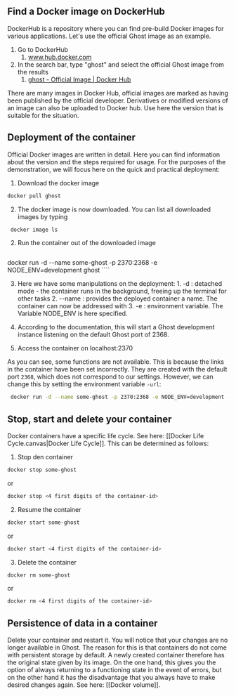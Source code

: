 ## Find a Docker image on DockerHub

DockerHub is a repository where you can find pre-build Docker images for various applications. Let's use the official Ghost image as an example.
1. Go to DockerHub
	1. www.hub.docker.com
2. In the search bar, type "ghost" and select the official Ghost image from the results
	1. [ghost - Official Image | Docker Hub](https://hub.docker.com/_/ghost)

There are many images in Docker Hub, official images are marked as having been published by the official developer. Derivatives or modified versions of an image can also be uploaded to Docker hub. Use here the version that is suitable for the situation.

## Deployment of the container

Official Docker images are written in detail. Here you can find information about the version and the steps required for usage. For the purposes of the demonstration, we will focus here on the quick and practical deployment:

1. Download the docker image
````bash 
docker pull ghost
````
	
 2. The docker image is now downloaded. You can list all downloaded images by typing
````bash
 docker image ls
````

2. Run the container out of the downloaded image
	````bash 
docker run -d --name some-ghost -p 2370:2368 -e NODE_ENV=development ghost
	````

3. Here we have some manipulations on the deployment:
		1. -d : detached mode - the container runs in the background, freeing up the terminal for other tasks
		2. --name : provides the deployed container a name. The container can now be addressed with
		3. -e : environment variable. The Variable NODE_ENV is here specified.
		
4. According to the documentation, this will start a Ghost development instance listening on the default Ghost port of 2368.
5. Access the container on localhost:2370

As you can see, some functions are not available. This is because the links in the container have been set incorrectly. They are created with the default port `2368`, which does not correspond to our settings. However, we can change this by setting the environment variable `-url`:
```bash
 docker run -d --name some-ghost -p 2370:2368 -e NODE_ENV=development -e url=http://localhost:2370 ghost
```

## Stop, start and delete your container

Docker containers have a specific life cycle. See here: [[Docker Life Cycle.canvas|Docker Life Cycle]]. This can be determined as follows:

1. Stop den container
````bash
docker stop some-ghost
````
or
````bash
docker stop <4 first digits of the container-id>
````

2. Resume the container
````bash
docker start some-ghost
````
or
````bash
docker start <4 first digits of the container-id>
````

3. Delete the container
````bash
docker rm some-ghost
````
or
````bash
docker rm <4 first digits of the container-id> 
````

## Persistence of data in a container
Delete your container and restart it. You will notice that your changes are no longer available in Ghost. The reason for this is that containers do not come with persistent storage by default. A newly created container therefore has the original state given by its image. 
On the one hand, this gives you the option of always returning to a functioning state in the event of errors, but on the other hand it has the disadvantage that you always have to make desired changes again. See here: [[Docker volume]].
